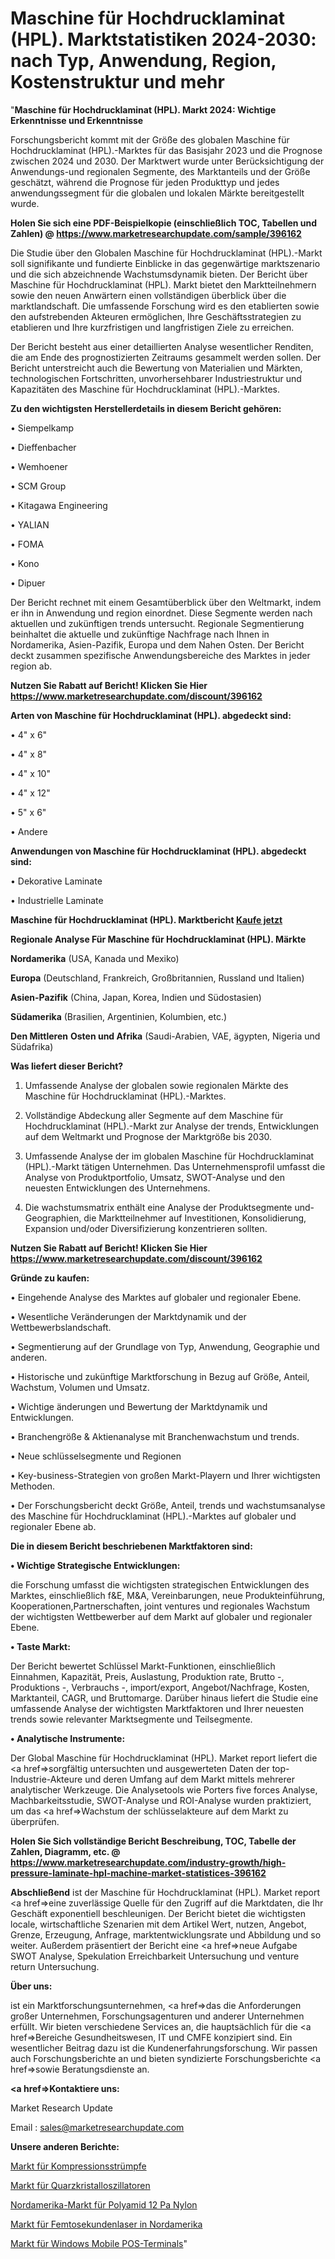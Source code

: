 # Maschine für Hochdrucklaminat (HPL). Marktstatistiken 2024-2030: nach Typ, Anwendung, Region, Kostenstruktur und mehr

"<strong>Maschine für Hochdrucklaminat (HPL). Markt 2024: Wichtige Erkenntnisse und Erkenntnisse</strong>

Forschungsbericht kommt mit der Größe des globalen Maschine für Hochdrucklaminat (HPL).-Marktes für das Basisjahr 2023 und die Prognose zwischen 2024 und 2030. Der Marktwert wurde unter Berücksichtigung der Anwendungs-und regionalen Segmente, des Marktanteils und der Größe geschätzt, während die Prognose für jeden Produkttyp und jedes anwendungssegment für die globalen und lokalen Märkte bereitgestellt wurde.

<strong>Holen Sie sich eine PDF-Beispielkopie (einschließlich TOC, Tabellen und Zahlen) @
</strong><strong><a href=https://www.marketresearchupdate.com/sample/396162><strong>https://www.marketresearchupdate.com/sample/396162</u></font></a></strong></strong>

Die Studie über den Globalen Maschine für Hochdrucklaminat (HPL).-Markt soll signifikante und fundierte Einblicke in das gegenwärtige marktszenario und die sich abzeichnende Wachstumsdynamik bieten. Der Bericht über Maschine für Hochdrucklaminat (HPL). Markt bietet den Marktteilnehmern sowie den neuen Anwärtern einen vollständigen überblick über die marktlandschaft. Die umfassende Forschung wird es den etablierten sowie den aufstrebenden Akteuren ermöglichen, Ihre Geschäftsstrategien zu etablieren und Ihre kurzfristigen und langfristigen Ziele zu erreichen.

Der Bericht besteht aus einer detaillierten Analyse wesentlicher Renditen, die am Ende des prognostizierten Zeitraums gesammelt werden sollen. Der Bericht unterstreicht auch die Bewertung von Materialien und Märkten, technologischen Fortschritten, unvorhersehbarer Industriestruktur und Kapazitäten des Maschine für Hochdrucklaminat (HPL).-Marktes.

<strong>Zu den wichtigsten Herstellerdetails in diesem Bericht gehören:</strong>

• Siempelkamp

• Dieffenbacher

• Wemhoener

• SCM Group

• Kitagawa Engineering

• YALIAN

• FOMA

• Kono

• Dipuer

Der Bericht rechnet mit einem Gesamtüberblick über den Weltmarkt, indem er ihn in Anwendung und region einordnet. Diese Segmente werden nach aktuellen und zukünftigen trends untersucht. Regionale Segmentierung beinhaltet die aktuelle und zukünftige Nachfrage nach Ihnen in Nordamerika, Asien-Pazifik, Europa und dem Nahen Osten. Der Bericht deckt zusammen spezifische Anwendungsbereiche des Marktes in jeder region ab.

<strong>Nutzen Sie Rabatt auf Bericht! Klicken Sie Hier
</strong><strong><a href=https://www.marketresearchupdate.com/discount/396162>https://www.marketresearchupdate.com/discount/396162</b></u></font></strong></a>

<strong>Arten von Maschine für Hochdrucklaminat (HPL). abgedeckt sind:</strong>

• 4&#34; x 6&#34;

• 4&#34; x 8&#34;

• 4&#34; x 10&#34;

• 4&#34; x 12&#34;

• 5&#34; x 6&#34;

• Andere

<strong>Anwendungen von Maschine für Hochdrucklaminat (HPL). abgedeckt sind:</strong>

• Dekorative Laminate

• Industrielle Laminate

<strong>Maschine für Hochdrucklaminat (HPL). Marktbericht <a href=https://www.marketresearchupdate.com/buynow/396162>Kaufe jetzt</a></strong>

<strong>Regionale Analyse Für Maschine für Hochdrucklaminat (HPL). Märkte</strong>

<strong>Nordamerika</strong> (USA, Kanada und Mexiko)

<strong>Europa</strong> (Deutschland, Frankreich, Großbritannien, Russland und Italien)

<strong>Asien-Pazifik</strong> (China, Japan, Korea, Indien und Südostasien)

<strong>Südamerika</strong> (Brasilien, Argentinien, Kolumbien, etc.)

<strong>Den Mittleren</strong> <strong>Osten und Afrika</strong> (Saudi-Arabien, VAE, ägypten, Nigeria und Südafrika)

<strong>Was liefert dieser Bericht?</strong>

1. Umfassende Analyse der globalen sowie regionalen Märkte des Maschine für Hochdrucklaminat (HPL).-Marktes.

2. Vollständige Abdeckung aller Segmente auf dem Maschine für Hochdrucklaminat (HPL).-Markt zur Analyse der trends, Entwicklungen auf dem Weltmarkt und Prognose der Marktgröße bis 2030.

3. Umfassende Analyse der im globalen Maschine für Hochdrucklaminat (HPL).-Markt tätigen Unternehmen. Das Unternehmensprofil umfasst die Analyse von Produktportfolio, Umsatz, SWOT-Analyse und den neuesten Entwicklungen des Unternehmens.

4. Die wachstumsmatrix enthält eine Analyse der Produktsegmente und-Geographien, die Marktteilnehmer auf Investitionen, Konsolidierung, Expansion und/oder Diversifizierung konzentrieren sollten.

<strong>Nutzen Sie Rabatt auf Bericht! Klicken Sie Hier
</strong><strong><a href=https://www.marketresearchupdate.com/discount/396162>https://www.marketresearchupdate.com/discount/396162</b></u></font></strong></a>

<strong>Gründe zu kaufen:</strong>

• Eingehende Analyse des Marktes auf globaler und regionaler Ebene.

• Wesentliche Veränderungen der Marktdynamik und der Wettbewerbslandschaft.

• Segmentierung auf der Grundlage von Typ, Anwendung, Geographie und anderen.

• Historische und zukünftige Marktforschung in Bezug auf Größe, Anteil, Wachstum, Volumen und Umsatz.

• Wichtige änderungen und Bewertung der Marktdynamik und Entwicklungen.

• Branchengröße &amp; Aktienanalyse mit Branchenwachstum und trends.

• Neue schlüsselsegmente und Regionen

• Key-business-Strategien von großen Markt-Playern und Ihrer wichtigsten Methoden.

• Der Forschungsbericht deckt Größe, Anteil, trends und wachstumsanalyse des Maschine für Hochdrucklaminat (HPL).-Marktes auf globaler und regionaler Ebene ab.

<strong>Die in diesem Bericht beschriebenen Marktfaktoren sind:</strong>

<strong>• Wichtige Strategische Entwicklungen:</strong>

die Forschung umfasst die wichtigsten strategischen Entwicklungen des Marktes, einschließlich f&amp;E, M&amp;A, Vereinbarungen, neue Produkteinführung, Kooperationen,Partnerschaften, joint ventures und regionales Wachstum der wichtigsten Wettbewerber auf dem Markt auf globaler und regionaler Ebene.

<strong>• Taste Markt:</strong>

Der Bericht bewertet Schlüssel Markt-Funktionen, einschließlich Einnahmen, Kapazität, Preis, Auslastung, Produktion rate, Brutto -, Produktions -, Verbrauchs -, import/export, Angebot/Nachfrage, Kosten, Marktanteil, CAGR, und Bruttomarge. Darüber hinaus liefert die Studie eine umfassende Analyse der wichtigsten Marktfaktoren und Ihrer neuesten trends sowie relevanter Marktsegmente und Teilsegmente.

<strong>• Analytische Instrumente:</strong>

Der Global Maschine für Hochdrucklaminat (HPL). Market report liefert die <a href=>sorgf</a>ältig untersuchten und ausgewerteten Daten der top-Industrie-Akteure und deren Umfang auf dem Markt mittels mehrerer analytischer Werkzeuge. Die Analysetools wie Porters five forces Analyse, Machbarkeitsstudie, SWOT-Analyse und ROI-Analyse wurden praktiziert, um das <a href=>Wachstum</a> der schlüsselakteure auf dem Markt zu überprüfen.

<strong>Holen Sie Sich vollständige Bericht Beschreibung, TOC, Tabelle der Zahlen, Diagramm, etc. @ </strong><strong><a href=https://www.marketresearchupdate.com/industry-growth/high-pressure-laminate-hpl-machine-market-statistices-396162>https://www.marketresearchupdate.com/industry-growth/high-pressure-laminate-hpl-machine-market-statistices-396162</a></font></strong>

<strong>Abschließend</strong> ist der Maschine für Hochdrucklaminat (HPL). Market report <a href=>eine</a> zuverlässige Quelle für den Zugriff auf die Marktdaten, die Ihr Geschäft exponentiell beschleunigen. Der Bericht bietet die wichtigsten locale, wirtschaftliche Szenarien mit dem Artikel Wert, nutzen, Angebot, Grenze, Erzeugung, Anfrage, marktentwicklungsrate und Abbildung und so weiter. Außerdem präsentiert der Bericht eine <a href=>neue</a> Aufgabe SWOT Analyse, Spekulation Erreichbarkeit Untersuchung und venture return Untersuchung.

<strong>Über uns:</strong>

 ist ein Marktforschungsunternehmen, <a href=>das</a> die Anforderungen großer Unternehmen, Forschungsagenturen und anderer Unternehmen erfüllt. Wir bieten verschiedene Services an, die hauptsächlich für die <a href=>Bereiche</a> Gesundheitswesen, IT und CMFE konzipiert sind. Ein wesentlicher Beitrag dazu ist die Kundenerfahrungsforschung. Wir passen auch Forschungsberichte an und bieten syndizierte Forschungsberichte <a href=>sowie</a> Beratungsdienste an.

<strong><a href=>Kontaktiere uns:</a></strong>

Market Research Update

Email : sales@marketresearchupdate.com

<strong>Unsere anderen Berichte:</strong>

<a href=https://www.linkedin.com/pulse/compression-stockings-wraps-market>Markt für Kompressionsstrümpfe</a>

<a href=https://www.linkedin.com/pulse/quartz-crystal-oscillators-market-sizing-up-anticipating>Markt für Quarzkristalloszillatoren</a>

<a href=https://www.linkedin.com/pulse/north-america-polyamide-12-pa-nylon-market-outlooks>Nordamerika-Markt für Polyamid 12 Pa Nylon</a>

<a href=https://www.linkedin.com/pulse/north-america-femtosecond-lasers-market-2030>Markt für Femtosekundenlaser in Nordamerika</a>

<a href=https://www.linkedin.com/pulse/windows-mobile-pos-terminal-market-analysis-qb3cf/>Markt für Windows Mobile POS-Terminals</a>"
